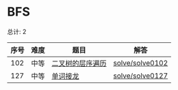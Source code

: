 # BFS

<!--- table -->

总计: 2

| 序号 | 难度 | 题目                                                                                    | 解答                                  |
| ---- | ---- | --------------------------------------------------------------------------------------- | ------------------------------------- |
| 102  | 中等 | [二叉树的层序遍历](https://leetcode-cn.com/problems/binary-tree-level-order-traversal/) | [solve/solve0102](../solve/solve0102) |
| 127  | 中等 | [单词接龙](https://leetcode-cn.com/problems/word-ladder/)                               | [solve/solve0127](../solve/solve0127) |
